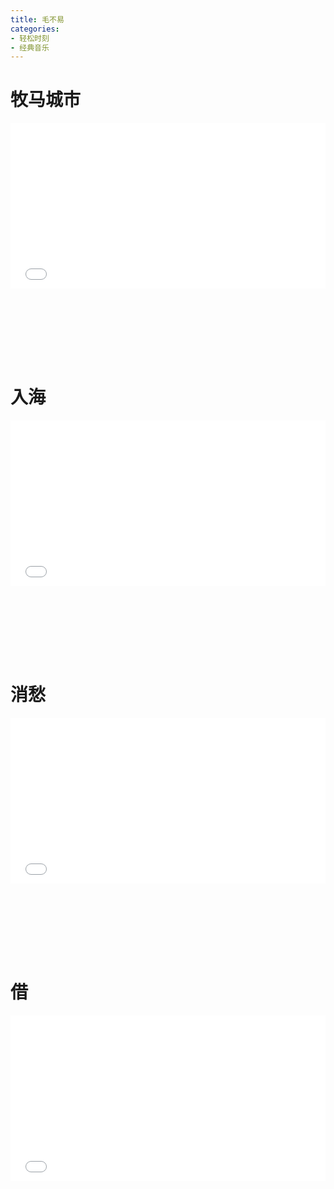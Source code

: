 ```yaml
---
title: 毛不易
categories: 
- 轻松时刻
- 经典音乐
---
```


# 牧马城市

<div style="position: relative; width: 100%; height: 0; padding-bottom: 75%;">
<iframe src="//player.bilibili.com/player.html?aid=337383703&bvid=BV1AR4y1W7pb&cid=462902805&page=1&high_quality=1&danmaku=0" scrolling="no" border="0" frameborder="no" framespacing="0" allowfullscreen="true" style="position: absolute; width: 100%; height: 70%; Left: 0; top: 0;"></iframe></div>

# 入海

<div style="position: relative; width: 100%; height: 0; padding-bottom: 75%;">
<iframe src="//player.bilibili.com/player.html?aid=795637027&bvid=BV1tC4y1H7yz&cid=192966399&page=1&high_quality=1&danmaku=0" scrolling="no" border="0" frameborder="no" framespacing="0" allowfullscreen="true" style="position: absolute; width: 100%; height: 70%; Left: 0; top: 0;"></iframe></div>

# 消愁

<div style="position: relative; width: 100%; height: 0; padding-bottom: 75%;">
<iframe src="//player.bilibili.com/player.html?aid=586744347&bvid=BV1vz4y1275P&cid=299433930&page=1&high_quality=1&danmaku=0" scrolling="no" border="0" frameborder="no" framespacing="0" allowfullscreen="true" style="position: absolute; width: 100%; height: 70%; Left: 0; top: 0;"></iframe></div>

# 借

<div style="position: relative; width: 100%; height: 0; padding-bottom: 75%;">
<iframe src="//player.bilibili.com/player.html?aid=31016296&bvid=BV1XW411o7eN&cid=54167658&page=1&high_quality=1&danmaku=0" scrolling="no" border="0" frameborder="no" framespacing="0" allowfullscreen="true" style="position: absolute; width: 100%; height: 70%; Left: 0; top: 0;"></iframe></div>